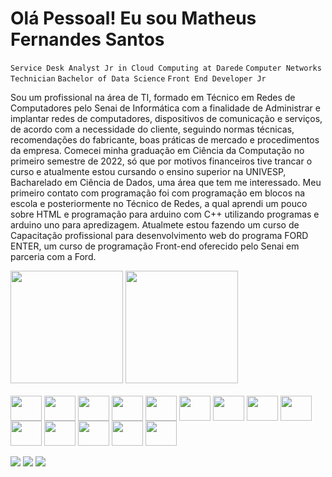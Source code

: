 <h1>Olá Pessoal! Eu sou Matheus Fernandes Santos</h1>

`Service Desk Analyst Jr in Cloud Computing at Darede` 
`Computer Networks Technician`
`Bachelor of Data Science` 
`Front End Developer Jr`


Sou um profissional na área de TI, formado em Técnico em Redes de Computadores pelo Senai de Informática com a finalidade de Administrar e implantar redes de computadores, dispositivos de comunicação e serviços, de acordo com a necessidade do cliente, seguindo normas técnicas, recomendações do fabricante, boas práticas de mercado e procedimentos da empresa.
Comecei minha graduação em Ciência da Computação no primeiro semestre de 2022, só que por motivos financeiros tive trancar o curso e atualmente estou cursando o ensino superior na UNIVESP, Bacharelado em Ciência de Dados, uma área que tem me interessado.
Meu primeiro contato com programação foi com programação em blocos na escola e posteriormente no Técnico de Redes, a qual aprendi um pouco sobre HTML e programação para arduino com C++ utilizando programas e arduino uno para apredizagem.
Atualmete estou  fazendo um curso de Capacitação profissional para desenvolvimento web do programa FORD ENTER, um curso de programação Front-end oferecido pelo Senai em parceria com a Ford.


<div>
    <img height="180em" src="https://github-readme-stats.vercel.app/api?username=MatheusFernandesSantos&show_icons=true&theme=dracula">
    <img height="180em" src="https://github-readme-stats.vercel.app/api/top-langs/?username=MatheusFernandesSantos&layout=compact&langs-count=168&theme=dracula">
  </a>
</div>

<div> <br>
  <img align="center"  height="40" width="50"src="https://cdn.jsdelivr.net/gh/devicons/devicon/icons/html5/html5-original.svg">   
  <img align="center"  height="40" width="50" src="https://cdn.jsdelivr.net/gh/devicons/devicon/icons/css3/css3-original.svg">
  <img align="center"  height="40" width="50" src="https://cdn.jsdelivr.net/gh/devicons/devicon/icons/javascript/javascript-original.svg">
  <img align="center"  height="40" width="50" src="https://cdn.jsdelivr.net/gh/devicons/devicon/icons/github/github-original.svg">
  <img align="center"  height="40" width="50" src="https://cdn.jsdelivr.net/gh/devicons/devicon/icons/git/git-original.svg" />
  <img align="center"  height="40" width="50" src="https://cdn.jsdelivr.net/gh/devicons/devicon/icons/cplusplus/cplusplus-original.svg">
  <img align="center"  height="40" width="50" src="https://cdn.jsdelivr.net/gh/devicons/devicon/icons/python/python-original.svg" />
  <img align="center"  height="40" width="50" src="https://cdn.jsdelivr.net/gh/devicons/devicon/icons/vscode/vscode-original.svg">
  <img align="center"  height="40" width="50" src="https://cdn.jsdelivr.net/gh/devicons/devicon/icons/wordpress/wordpress-original.svg">
  <img align="center"  height="40" width="50" src="https://cdn.jsdelivr.net/gh/devicons/devicon/icons/amazonwebservices/amazonwebservices-plain-wordmark.svg" />
  <img align="center"  height="40" width="50" src="https://cdn.jsdelivr.net/gh/devicons/devicon/icons/grafana/grafana-original.svg">
  <img align="center"  height="40" width="50" src="https://cdn.jsdelivr.net/gh/devicons/devicon/icons/putty/putty-original.svg">
  <img align="center"  height="40" width="50" src="https://cdn.jsdelivr.net/gh/devicons/devicon/icons/linux/linux-original.svg" />
  <img align="center"  height="40" width="50" src="https://cdn.jsdelivr.net/gh/devicons/devicon/icons/windows8/windows8-original.svg" />
</div>

<div> <br>
  <a href="https://api.whatsapp.com/send?phone=5511995783029"><img src="https://img.shields.io/badge/WhatsApp-25D366?style=for-the-badge&logo=whatsapp&logoColor=white"></a>
  <a href = "mailto:matheusfsantos@gmail.com"><img src="https://img.shields.io/badge/-Gmail-%23333?style=for-the-badge&logo=gmail&logoColor=white" target="_blank"></a>
  <a href="https://www.linkedin.com/in/matheus-fernandes-santos-7a5169204" target="_blank"><img src="https://img.shields.io/badge/-LinkedIn-%230077B5?style=for-the-badge&logo=linkedin&logoColor=white" target="_blank"></a> 
</div>


<!--
**MatheusFernandesSantos/MatheusFernandesSantos** is a ✨ _special_ ✨ repository because its `README.md` (this file) appears on your GitHub profile.

Here are some ideas to get you started:

- 🔭 I’m currently working on ...
- 🌱 I’m currently learning ...
- 👯 I’m looking to collaborate on ...
- 🤔 I’m looking for help with ...
- 💬 Ask me about ...
- 📫 How to reach me: ...
- 😄 Pronouns: ...
- ⚡ Fun fact: ...
-->
